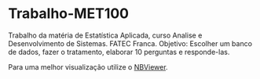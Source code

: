 # Trabalho-MET100
Trabalho da matéria de Estatística Aplicada, curso Analise e Desenvolvimento de Sistemas. FATEC Franca.
Objetivo: Escolher um banco de dados, fazer o tratamento, elaborar 10 perguntas e responde-las.


Para uma melhor visualização utilize o [NBViewer](https://nbviewer.jupyter.org/github/mr-lops/Trabalho-MET100/tree/main/).
